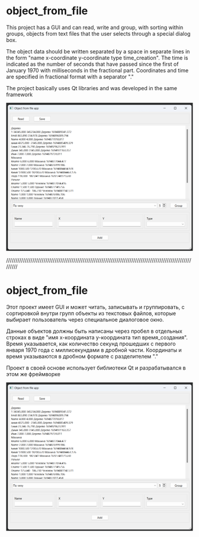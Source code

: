 # object_from_file

This project has a GUI and can read, write and group, with sorting within groups, objects from text files that the user selects through a special dialog box.

The object data should be written separated by a space in separate lines in the form "name x-coordinate y-coordinate type time_creation". 
The time is indicated as the number of seconds that have passed since the first of January 1970 with milliseconds in the fractional part. 
Coordinates and time are specified in fractional format with a separator "."

The project basically uses Qt libraries and was developed in the same framework

![alt text](https://github.com/Ercos2/object_from_file/blob/master/GUI_pic.png)

/////////////////////////////////////////////////////////////////////////////////////////////////////////

# object_from_file

Этот проект имеет GUI и может читать, записывать и группировать, с сортировкой внутри групп объекты из текстовых файлов, которые выбирает пользователь через специальное диалоговое окно. 

Данные объектов должны быть написаны через пробел в отдельных строках в виде "имя x-координата y-координата тип время_создания". 
Время указывается, как количество секунд прошедших с первого января 1970 года с миллисекундами в дробной части. 
Координаты и время указываются в дробном формате с разделителем "."

Проект в своей основе использует библиотеки Qt и разрабатывался в этом же фреймворке

![alt text](https://github.com/Ercos2/object_from_file/blob/master/GUI_pic.png)
